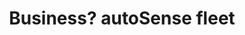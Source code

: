 ---
layout: page
title: Business? autoSense fleet
permalink: /fleet/
external-link: /fleet
ref: fleet
sub-page: false
lang: en
lang-name: English
---